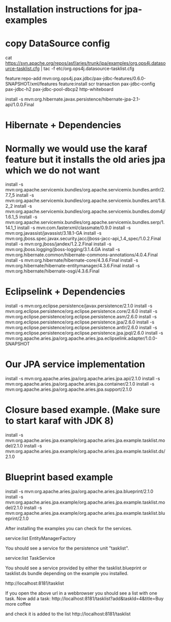# Installation instructions for jpa-examples

# copy DataSource config
cat https://svn.apache.org/repos/asf/aries/trunk/jpa/examples/org.ops4j.datasource-tasklist.cfg | tac -f etc/org.ops4j.datasource-tasklist.cfg 

feature:repo-add mvn:org.ops4j.pax.jdbc/pax-jdbc-features/0.6.0-SNAPSHOT/xml/features
feature:install scr transaction pax-jdbc-config pax-jdbc-h2 pax-jdbc-pool-dbcp2 http-whiteboard

install -s mvn:org.hibernate.javax.persistence/hibernate-jpa-2.1-api/1.0.0.Final

# Hibernate + Dependencies
# Normally we would use the karaf feature but it installs the old aries jpa which we do not want
install -s mvn:org.apache.servicemix.bundles/org.apache.servicemix.bundles.antlr/2.7.7_5
install -s mvn:org.apache.servicemix.bundles/org.apache.servicemix.bundles.ant/1.8.2_2
install -s mvn:org.apache.servicemix.bundles/org.apache.servicemix.bundles.dom4j/1.6.1_5
install -s mvn:org.apache.servicemix.bundles/org.apache.servicemix.bundles.serp/1.14.1_1
install -s mvn:com.fasterxml/classmate/0.9.0
install -s mvn:org.javassist/javassist/3.18.1-GA
install -s mvn:org.jboss.spec.javax.security.jacc/jboss-jacc-api_1.4_spec/1.0.2.Final
install -s mvn:org.jboss/jandex/1.2.2.Final
install -s mvn:org.jboss.logging/jboss-logging/3.1.4.GA
install -s mvn:org.hibernate.common/hibernate-commons-annotations/4.0.4.Final
install -s mvn:org.hibernate/hibernate-core/4.3.6.Final
install -s mvn:org.hibernate/hibernate-entitymanager/4.3.6.Final
install -s mvn:org.hibernate/hibernate-osgi/4.3.6.Final 

# Eclipselink + Dependencies
install -s mvn:org.eclipse.persistence/javax.persistence/2.1.0
install -s mvn:org.eclipse.persistence/org.eclipse.persistence.core/2.6.0
install -s mvn:org.eclipse.persistence/org.eclipse.persistence.asm/2.6.0
install -s mvn:org.eclipse.persistence/org.eclipse.persistence.jpa/2.6.0
install -s mvn:org.eclipse.persistence/org.eclipse.persistence.antlr/2.6.0
install -s mvn:org.eclipse.persistence/org.eclipse.persistence.jpa.jpql/2.6.0
install -s mvn:org.apache.aries.jpa/org.apache.aries.jpa.eclipselink.adapter/1.0.0-SNAPSHOT


# Our JPA service implementation
install -s mvn:org.apache.aries.jpa/org.apache.aries.jpa.api/2.1.0
install -s mvn:org.apache.aries.jpa/org.apache.aries.jpa.container/2.1.0
install -s mvn:org.apache.aries.jpa/org.apache.aries.jpa.support/2.1.0

# Closure based example. (Make sure to start karaf with JDK 8)
install -s mvn:org.apache.aries.jpa.example/org.apache.aries.jpa.example.tasklist.model/2.1.0
install -s mvn:org.apache.aries.jpa.example/org.apache.aries.jpa.example.tasklist.ds/2.1.0

# Blueprint based example
install -s mvn:org.apache.aries.jpa/org.apache.aries.jpa.blueprint/2.1.0
install -s mvn:org.apache.aries.jpa.example/org.apache.aries.jpa.example.tasklist.model/2.1.0
install -s mvn:org.apache.aries.jpa.example/org.apache.aries.jpa.example.tasklist.blueprint/2.1.0


After installing the examples you can check for the services.

service:list EntityManagerFactory

You should see a service for the persistence unit "tasklist".

service:list TaskService

You should see a service provided by either the tasklist.blueprint or tasklist.ds bundle depending on the example you installed.

http://localhost:8181/tasklist

If you open the above url in a webbrowser you should see a list with one task.
Now add a task:
http://localhost:8181/tasklist?add&taskId=4&title=Buy more coffee

and check it is added to the list
http://localhost:8181/tasklist

